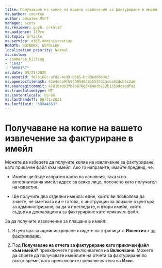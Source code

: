 ```yaml
---
title: Получаване на копие на вашето извлечение за фактуриране в имейл
ms.author: cmcatee
author: cmcatee-MSFT
manager: scotv
ms.reviewer: guyb, prkalid
ms.audience: ITPro
ms.topic: article
ms.service: o365-administration
ROBOTS: NOINDEX, NOFOLLOW
localization_priority: Normal
ms.custom:
- commerce_billing
- "1643"
- "9000137"
ms.date: 04/21/2020
ms.assetid: fe76166c-afd2-4c99-b565-bc93ed6b84e3
ms.openlocfilehash: 63e4e5a9fb54005465815540315cba92dcb3c2a6
ms.sourcegitcommit: e781da003fb7b878854846cbe12b13b9dca8df92
ms.translationtype: MT
ms.contentlocale: bg-BG
ms.lasthandoff: 08/31/2021
ms.locfileid: "58844663"
---
```

# <a name="receive-copy-of-your-billing-statement-in-email"></a>Получаване на копие на вашето извлечение за фактуриране в имейл

Можете да изберете да получите копие на извлечение за фактуриране като прикачен файл към имейл. Ако го направите, имайте предвид, че:
  
- Имейл ще бъде изпратен както на основния, така и на алтернативния имейл адрес за всяко лице, посочено като получател на известие.

- Ще получите два отделни имейла: един, който ви позволява да знаете, че сметката ви е готова, с инструкции за влизане в центъра за администриране, за да я прегледате, и втори имейл, който съдържа декларацията за фактуриране като прикачен файл.

За да получите извлечение за плащане в имейл:
  
1. В центъра за администриране отидете на страницата **Известия** \> [за фактуриране.](https://go.microsoft.com/fwlink/p/?linkid=853212)

2. Под **Получаване на отчета за фактуриране като прикачен файл към имейл?** превключете превключвателя на **Включване**. Можете да спрете да получавате имейлите на отчета за фактуриране по всяко време, като превключите превключвателя на **Изкл.**